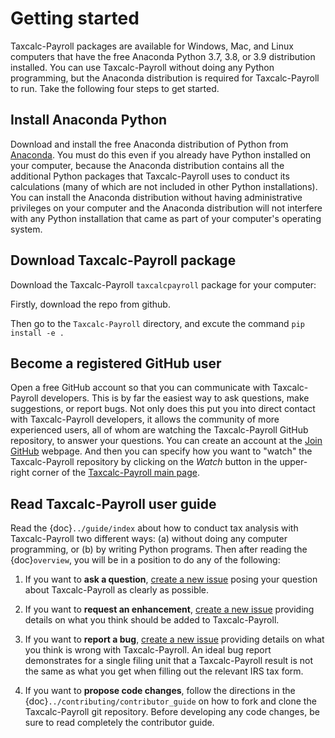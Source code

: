 Getting started
===============

Taxcalc-Payroll packages are available for Windows, Mac, and Linux computers
that have the free Anaconda Python 3.7, 3.8, or 3.9 distribution installed.
You can use Taxcalc-Payroll without doing any Python programming, but the
Anaconda distribution is required for Taxcalc-Payroll to run.
Take the following four steps to get started.

## Install Anaconda Python

Download and install the free Anaconda distribution of Python from
[Anaconda](https://www.anaconda.com/products/individual).
You must do this even if you already have Python installed on your computer,
because the Anaconda distribution contains all the additional Python packages
that Taxcalc-Payroll uses to conduct its calculations
(many of which are not included in other Python installations).
You can install the Anaconda distribution without having administrative
privileges on your computer and the Anaconda distribution will not interfere
with any Python installation that came as part of your computer's operating
system.

## Download Taxcalc-Payroll package

Download the Taxcalc-Payroll `taxcalcpayroll` package for your computer:

Firstly, download the repo from github.

Then go to the `Taxcalc-Payroll` directory, and excute the command `pip install -e .`

## Become a registered GitHub user

Open a free GitHub account so that you can communicate with Taxcalc-Payroll
developers.
This is by far the easiest way to ask questions, make suggestions, or report
bugs.
Not only does this put you into direct contact with Taxcalc-Payroll developers,
it allows the community of more experienced users, all of whom are watching the
Taxcalc-Payroll GitHub repository, to answer your questions.
You can create an account at the [Join GitHub](https://github.com/join)
webpage.
And then you can specify how you want to "watch" the Taxcalc-Payroll repository
by clicking on the _Watch_ button in the upper-right corner of the
[Taxcalc-Payroll main page](https://github.com/bodiyang/Taxcalc-Payroll).

## Read Taxcalc-Payroll user guide

Read the {doc}`../guide/index` about how to conduct tax analysis with
Taxcalc-Payroll two different ways:
(a) without doing any computer programming, or
(b) by writing Python programs.
Then after reading the {doc}`overview`, you will be in a position to do any of
the following:

1.  If you want to **ask a question**,
[create a new issue](https://github.com/bodiyang/Taxcalc-Payroll/issues)
posing your question about Taxcalc-Payroll as clearly as possible.

2.  If you want to **request an enhancement**,
[create a new issue](https://github.com/bodiyang/Taxcalc-Payroll/issues)
providing details on what you think should be added to Taxcalc-Payroll.

3.  If you want to **report a bug**,
[create a new issue](https://github.com/bodiyang/Taxcalc-Payroll/issues)
providing details on what you think is wrong with Taxcalc-Payroll.
An ideal bug report demonstrates for a single filing unit that a Taxcalc-Payroll
result is not the same as what you get when filling out the relevant IRS tax
form.

4.  If you want to **propose code changes**, follow the directions in the
{doc}`../contributing/contributor_guide` on how to fork and clone the
Taxcalc-Payroll git repository.
Before developing any code changes, be sure to read completely the contributor
guide.
